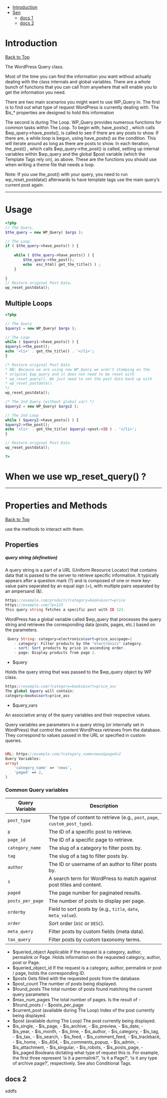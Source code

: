 <a id="top"></a>

- [Introduction](#introduction)
- [Sen](#sen)
  - [docs 1](#docs-1)
  - [docs 2](#docs-2)

# Introduction

[Back to Top](#top)

The WordPress Query class.

Most of the time you can find the information you want without actually dealing with the class internals and global variables. There are a whole bunch of functions that you can call from anywhere that will enable you to get the information you need.

There are two main scenarios you might want to use WP_Query in. The first is to find out what type of request WordPress is currently dealing with. The $is_* properties are designed to hold this information

The second is during The Loop. WP_Query provides numerous functions for common tasks within The Loop. To begin with, have_posts() , which calls $wp_query->have_posts(), is called to see if there are any posts to show. If there are, a while loop is begun, using have_posts() as the condition. This will iterate around as long as there are posts to show. In each iteration, the_post() , which calls $wp_query->the_post() is called, setting up internal variables within $wp_query and the global $post variable (which the Template Tags rely on), as above. These are the functions you should use when writing a theme file that needs a loop.

Note: If you use the_post() with your query, you need to run wp_reset_postdata() afterwards to have template tags use the main query’s current post again.

---

#  Usage
```php
<?php
// The Query.
$the_query = new WP_Query( $args );

// The Loop.
if ( $the_query->have_posts() ) {
	
	while ( $the_query->have_posts() ) {
		$the_query->the_post();
		echo  esc_html( get_the_title() ) ;
	}
	
}
// Restore original Post Data.
wp_reset_postdata();
```

## Multiple Loops
```php
<?php

// The Query
$query1 = new WP_Query( $args );

// The Loop
while ( $query1->have_posts() ) {
$query1->the_post();
echo '<li>' . get_the_title() . '</li>';
}

/* Restore original Post Data
* NB: Because we are using new WP_Query we aren't stomping on the
* original $wp_query and it does not need to be reset with
* wp_reset_query(). We just need to set the post data back up with
* wp_reset_postdata().
*/
wp_reset_postdata();

/* The 2nd Query (without global var) */
$query2 = new WP_Query( $args2 );

// The 2nd Loop
while ( $query2->have_posts() ) {
$query2->the_post();
echo '<li>' . get_the_title( $query2->post->ID ) . '</li>';
}

// Restore original Post Data
wp_reset_postdata();

?>

```

# When we use wp_reset_query() ?

---

# Properties and Methods

[Back to Top](#top)

use the methods to interact with them.


## Properties


##### query string (defination)
A query string is a part of a URL (Uniform Resource Locator) that contains data that is passed to the server to retrieve specific information. It typically appears after a question mark (?) and is composed of one or more key-value pairs separated by an equal sign (=), with multiple pairs separated by an ampersand (&).

```php
https://example.com/products?category=books&sort=price
https://example.com/?p=123
This query string fetches a specific post with ID 123.
```

WordPress has a global variable called $wp_query that processes the query string and retrieves the corresponding data (posts, pages, etc.) based on the parameters.
```php
 Query String: category=electronics&sort=price_asc&page=2
    - category: Filter products by the "electronics" category.
    - sort: Sort products by price in ascending order.
    - page: Display products from page 2.
```
- $query

Holds the query string that was passed to the $wp_query object by WP class.

```php
https://example.com/?category=books&sort=price_asc
The global $query will contain:
category=books&sort=price_asc
```
- $query_vars

An associative array of the query variables and their respective values.

Query variables are parameters in a query string (or internally set in WordPress) that control the content WordPress retrieves from the database. They correspond to values passed in the URL or specified in custom queries.


```php

URL: https://example.com/?category_name=news&paged=2
Query Variables:
array(
    'category_name' => 'news',
    'paged' => 2,
)

```
### Common Query variables
| **Query Variable** | **Description**                                                                 |
|---------------------|---------------------------------------------------------------------------------|
| `post_type`         | The type of content to retrieve (e.g., `post`, `page`, `custom_post_type`).    |
| `p`                 | The ID of a specific post to retrieve.                                         |
| `page_id`           | The ID of a specific page to retrieve.                                         |
| `category_name`     | The slug of a category to filter posts by.                                     |
| `tag`               | The slug of a tag to filter posts by.                                          |
| `author`            | The ID or username of an author to filter posts by.                           |
| `s`                 | A search term for WordPress to match against post titles and content.          |
| `paged`             | The page number for paginated results.                                         |
| `posts_per_page`    | The number of posts to display per page.                                       |
| `orderby`           | Field to sort posts by (e.g., `title`, `date`, `meta_value`).                  |
| `order`             | Sort order (`ASC` or `DESC`).                                                 |
| `meta_query`        | Filter posts by custom fields (meta data).                                     |
| `tax_query`         | Filter posts by custom taxonomy terms.                                         |


- $queried_object
Applicable if the request is a category, author, permalink or Page. Holds information on the requested category, author, post or Page.
- $queried_object_id
If the request is a category, author, permalink or post / page, holds the corresponding ID.
- $posts
Gets filled with the requested posts from the database.
- $post_count
The number of posts being displayed.
- $found_posts
The total number of posts found matching the current query parameters
- $max_num_pages
The total number of pages. Is the result of - $found_posts / - $posts_per_page
- $current_post
(available during The Loop) Index of the post currently being displayed.
- $post
(available during The Loop) The post currently being displayed.
- $is_single, - $is_page, - $is_archive, - $is_preview, - $is_date, - $is_year, - $is_month, - $is_time, - $is_author, - $is_category, - $is_tag, - $is_tax, - $is_search, - $is_feed, - $is_comment_feed, - $is_trackback, - $is_home, - $is_404, - $is_comments_popup, - $is_admin, - $is_attachment, - $is_singular, - $is_robots, - $is_posts_page, - $is_paged
Booleans dictating what type of request this is. For example, the first three represent ‘is it a permalink?’, ‘is it a Page?’, ‘is it any type of archive page?’, respectively. See also Conditional Tags.



## docs 2
sddfs